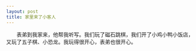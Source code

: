 ```yaml
---
layout: post
title: 家里来了小客人
---
```



　　表弟到我家来，他帮我听写。我们玩了磁石跳棋，我们开了小鸡小鸭小饭店，又玩了五子棋、小恐龙。我玩得很开心，表弟也很开心。  

